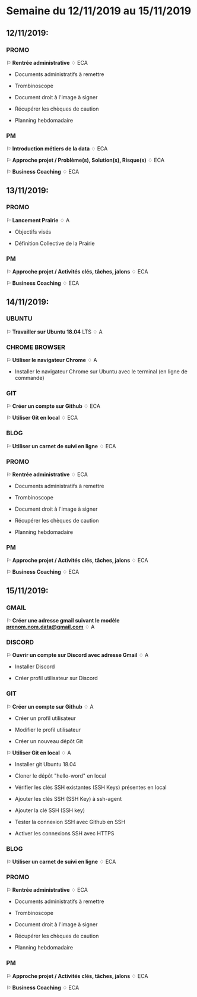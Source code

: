 ﻿# Semaine du 12/11/2019 au 15/11/2019

## 12/11/2019:

### **PROMO**

⚐ ****Rentrée administrative**** ♢ ECA

-   Documents administratifs à remettre
    
-   Trombinoscope
    
-   Document droit à l'image à signer
    
-   Récupérer les chèques de caution
    
-   Planning hebdomadaire
    

### **PM**

⚐ ****Introduction métiers de la data**** ♢ ECA

⚐ ****Approche projet / Problème(s), Solution(s), Risque(s)**** ♢ ECA

⚐ ****Business Coaching**** ♢ ECA


## 13/11/2019:

### **PROMO**

⚐ ****Lancement Prairie**** ♢ A

-   Objectifs visés
    
-   Définition Collective de la Prairie
    

### **PM**

⚐ ****Approche projet / Activités clés, tâches, jalons**** ♢ ECA

⚐ ****Business Coaching**** ♢ ECA


## 14/11/2019:

### **UBUNTU**

⚐ ****Travailler sur Ubuntu 18.04**** LTS ♢ A

### **CHROME BROWSER**

⚐ ****Utiliser le navigateur Chrome**** ♢ A

-   Installer le navigateur Chrome sur Ubuntu avec le terminal (en ligne de commande)
    

### **GIT**

⚐ ****Créer un compte sur Github**** ♢ ECA

⚐ ****Utiliser Git en local**** ♢ ECA

### **BLOG**

⚐ ****Utiliser un carnet de suivi en ligne**** ♢ ECA

### **PROMO**

⚐ ****Rentrée administrative**** ♢ ECA

-   Documents administratifs à remettre
    
-   Trombinoscope
    
-   Document droit à l'image à signer
    
-   Récupérer les chèques de caution
    
-   Planning hebdomadaire
    

### **PM**

⚐ ****Approche projet / Activités clés, tâches, jalons**** ♢ ECA

⚐ ****Business Coaching**** ♢ ECA

## 15/11/2019:

### **GMAIL**

⚐ ****Créer une adresse gmail suivant le modèle**** **[**prenom.nom.data@gmail.com**](mailto:prenom.nom.data@gmail.com)** ♢ A

### **DISCORD**

⚐ ****Ouvrir un compte sur Discord avec adresse Gmail**** ♢ A

-   Installer Discord
    
-   Créer profil utilisateur sur Discord
    

### **GIT**

⚐ ****Créer un compte sur Github**** ♢ A

-   Créer un profil utilisateur
    
-   Modifier le profil utilisateur
    
-   Créer un nouveau dépôt Git
    

⚐ ****Utiliser Git en local**** ♢ A

-   Installer git Ubuntu 18.04
    
-   Cloner le dépôt "hello-word" en local
    
-   Vérifier les clés SSH existantes (SSH Keys) présentes en local
    
-   Ajouter les clés SSH (SSH Key) à ssh-agent
    
-   Ajouter la clé SSH (SSH key)
    
-   Tester la connexion SSH avec Github en SSH
    
-   Activer les connexions SSH avec HTTPS
    

### **BLOG**

⚐ ****Utiliser un carnet de suivi en ligne**** ♢ ECA

### **PROMO**

⚐ ****Rentrée administrative**** ♢ ECA

-   Documents administratifs à remettre
    
-   Trombinoscope
    
-   Document droit à l'image à signer
    
-   Récupérer les chèques de caution
    
-   Planning hebdomadaire
    

### **PM**

⚐ ****Approche projet / Activités clés, tâches, jalons**** ♢ ECA

⚐ ****Business Coaching**** ♢ ECA



